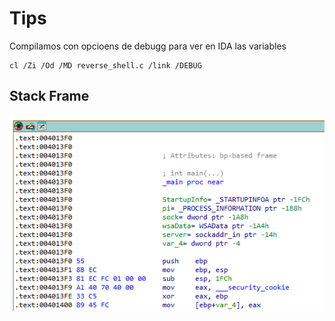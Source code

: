 # Tips

Compilamos con opcioens de debugg para ver en IDA las variables
```
cl /Zi /Od /MD reverse_shell.c /link /DEBUG
```

## Stack Frame
![alt text](image.png)